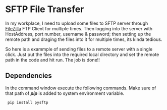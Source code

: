 # SFTP File Transfer
In my workplace, I need to upload some files to SFTP server through [FileZilla](https://filezilla-project.org/)
FTP Client for multiple times. Then logging into the server with HostAddress, port number, username & password;
then setting up the remote path and draging the files into it for multiple times, its kinda tedious. 

So here is a exammple of sending files to a remote server with a single click. Just put the 
files into the required local directory and set the remote path in the code and hit run. The 
job is done!!

## Dependencies

In the command window execute the following commands. Make sure of that path of **_pip_** is added to system environment variable.

  ` pip install pysftp`


